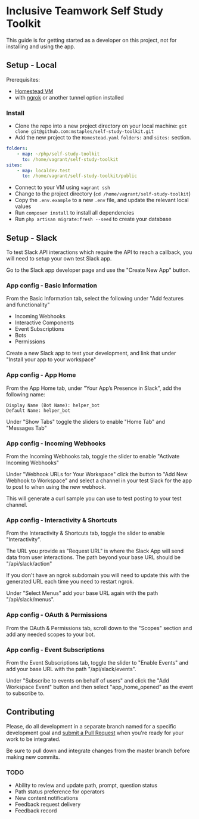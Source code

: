 # Inclusive Teamwork Self Study Toolkit

This guide is for getting started as a developer on this project, not for installing and using the app.

## Setup - Local

Prerequisites:

- [Homestead VM](https://laravel.com/docs/7.x/homestead)
- with [ngrok](https://ngrok.com/) or another tunnel option installed

### Install

- Clone the repo into a new project directory on your local machine: `git clone git@github.com:mstaples/self-study-toolkit.git`
- Add the new project to the `Homestead.yaml` `folders:` and `sites:` section.

```yaml
folders:
    - map: ~/php/self-study-toolkit
      to: /home/vagrant/self-study-toolkit
sites:
    - map: localdev.test
      to: /home/vagrant/self-study-toolkit/public
```

- Connect to your VM using `vagrant ssh`
- Change to the project directory (`cd /home/vagrant/self-study-toolkit`)
- Copy the `.env.example` to a new `.env` file, and update the relevant local values
- Run `composer install` to install all dependencies
- Run `php artisan migrate:fresh --seed` to create your database

## Setup - Slack

To test Slack API interactions which require the API to reach a callback, you will need to setup your own test Slack app.

Go to the Slack app developer page and use the "Create New App" button.

### App config - Basic Information

From the Basic Information tab, select the following under "Add features and functionality"

- Incoming Webhooks
- Interactive Components
- Event Subscriptions
- Bots
- Permissions

Create a new Slack app to test your development, and link that under "Install your app to your workspace"

### App config - App Home

From the App Home tab, under "Your App’s Presence in Slack", add the following name:

```text
Display Name (Bot Name): helper_bot
Default Name: helper_bot
```

Under "Show Tabs" toggle the sliders to enable "Home Tab" and "Messages Tab"

### App config - Incoming Webhooks

From the Incoming Webhooks tab, toggle the slider to enable "Activate Incoming Webhooks"

Under "Webhook URLs for Your Workspace" click the button to "Add New Webhook to Workspace" and select a channel in your test Slack for the app to post to when using the new webhook.

This will generate a curl sample you can use to test posting to your test channel.

### App config - Interactivity & Shortcuts

From the Interactivity & Shortcuts tab, toggle the slider to enable "Interactivity".

The URL you provide as "Request URL" is where the Slack App will send data from user interactions. The path beyond your base URL should be "/api/slack/action"

If you don't have an ngrok subdomain you will need to update this with the generated URL each time you need to restart ngrok.

Under "Select Menus" add your base URL again with the path "/api/slack/menus".

### App config - OAuth & Permissions

From the OAuth & Permissions tab, scroll down to the "Scopes" section and add any needed scopes to your bot.

### App config - Event Subscriptions

From the Event Subscriptions tab, toggle the slider to "Enable Events" and add your base URL with the path "/api/slack/events".

Under "Subscribe to events on behalf of users" and click the "Add Workspace Event" button and then select "app_home_opened" as the event to subscribe to.

## Contributing

Please, do all development in a separate branch named for a specific development goal and [submit a Pull Request](https://help.github.com/en/github/collaborating-with-issues-and-pull-requests/creating-a-pull-request) when you're ready for your work to be integrated.

Be sure to pull down and integrate changes from the master branch before making new commits.

### TODO
- Ability to review and update path, prompt, question status
- Path status preference for operators
- New content notifications
- Feedback request delivery
- Feedback record
